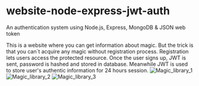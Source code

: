 # website-node-express-jwt-auth
An authentication system using Node.js, Express, MongoDB &amp; JSON web token

This is a website where you can get information about magic. But the trick is that you can`t acquire any magic without registration process. Registration lets users access the protected resource. Once the user signs up, JWT is sent, password is hashed and stored in database. Meanwhile JWT is used to store user's authentic information for 24 hours session.
![Magic_library_1](https://user-images.githubusercontent.com/119817390/223198112-0ac52608-7fed-46d0-86c7-6af7c9ad7386.png)
![Magic_library_2](https://user-images.githubusercontent.com/119817390/223197905-3f45a3ec-d3d2-40a3-802a-7286516c1ac7.png)
![Magic_library_3](https://user-images.githubusercontent.com/119817390/223198585-f5fb1053-159d-4162-89d1-7b437063542d.png)
